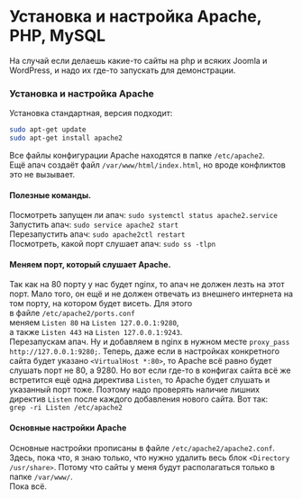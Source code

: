 # Установка и настройка Apache, PHP, MySQL  
На случай если делаешь какие-то сайты на php и всяких Joomla и WordPress, и надо их где-то запускать для демонстрации.  

### Установка и настройка Apache  
Установка стандартная, версия подходит:  
```bash
sudo apt-get update
sudo apt-get install apache2
```
Все файлы конфигурации Apache находятся в папке `/etc/apache2`.  
Ещё апач создаёт файл `/var/www/html/index.html`, но вроде конфликтов это не вызывает.  

#### Полезные команды.  
Посмотреть запущен ли апач: `sudo systemctl status apache2.service`  
Запустить апач: `sudo service apache2 start`  
Перезапустить апач: `sudo apache2ctl restart`  
Посмотреть, какой порт слушает апач: `sudo ss -tlpn`  

#### Меняем порт, который слушает Apache.  
Так как на 80 порту у нас будет nginx, то апач не должен лезть на этот порт. Мало того, он ещё и не должен отвечать из внешнего интернета на том порту, на котором будет висеть. Для этого  
в файле `/etc/apache2/ports.conf`  
меняем `Listen 80` на `Listen 127.0.0.1:9280`,  
а также `Listen 443` на `Listen 127.0.0.1:9243`.  
Перезапускам апач. Ну и добавляем в nginx в нужном месте `proxy_pass http://127.0.0.1:9280;`. Теперь, даже если в настройках конкретного сайта будет указано `<VirtualHost *:80>`, то Apache всё равно будет слушать порт не 80, а 9280. Но вот если где-то в конфигах сайта всё же встретится ещё одна директива `Listen`, то Apache будет слушать и указанный порт тоже. Поэтому надо проверять наличие лишних директив `Listen` после каждого добавления нового сайта. Вот так:  
`grep -ri Listen /etc/apache2`  

#### Основные настройки Apache  
Основные настройки прописаны в файле `/etc/apache2/apache2.conf`.  
Здесь, пока что, я знаю только, что нужно удалить весь блок `<Directory /usr/share>`. Потому что сайты у меня будут располагаться только в папке `/var/www/`.  
Пока всё.  
